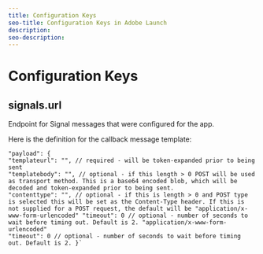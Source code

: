 ```yaml
---
title: Configuration Keys
seo-title: Configuration Keys in Adobe Launch
description: 
seo-description: 
---
```


# Configuration Keys

## signals.url

Endpoint for Signal messages that were configured for the app.

Here is the definition for the callback message template:

```text
"payload": {
"templateurl": "", // required - will be token-expanded prior to being sent
"templatebody": "", // optional - if this length > 0 POST will be used as transport method. This is a base64 encoded blob, which will be decoded and token-expanded prior to being sent.
"contenttype": "", // optional - if this is length > 0 and POST type is selected this will be set as the Content-Type header. If this is not supplied for a POST request, the default will be "application/x-www-form-urlencoded" "timeout": 0 // optional - number of seconds to wait before timing out. Default is 2. "application/x-www-form-urlencoded"
"timeout": 0 // optional - number of seconds to wait before timing out. Default is 2. }`
```

